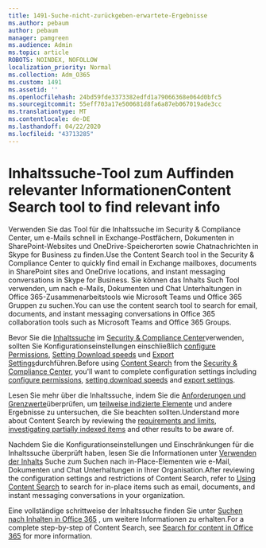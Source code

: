 ```yaml
---
title: 1491-Suche-nicht-zurückgeben-erwartete-Ergebnisse
ms.author: pebaum
author: pebaum
manager: pamgreen
ms.audience: Admin
ms.topic: article
ROBOTS: NOINDEX, NOFOLLOW
localization_priority: Normal
ms.collection: Adm_O365
ms.custom: 1491
ms.assetid: ''
ms.openlocfilehash: 24bd59fde3373382edfd1a79066368e064d0bfc5
ms.sourcegitcommit: 55eff703a17e500681d8fa6a87eb067019ade3cc
ms.translationtype: MT
ms.contentlocale: de-DE
ms.lasthandoff: 04/22/2020
ms.locfileid: "43713285"
---
```

# <a name="content-search-tool-to-find-relevant-info"></a><span data-ttu-id="2f365-102">Inhaltssuche-Tool zum Auffinden relevanter Informationen</span><span class="sxs-lookup"><span data-stu-id="2f365-102">Content Search tool to find relevant info</span></span>

<span data-ttu-id="2f365-103">Verwenden Sie das Tool für die Inhaltssuche im Security & Compliance Center, um e-Mails schnell in Exchange-Postfächern, Dokumenten in SharePoint-Websites und OneDrive-Speicherorten sowie Chatnachrichten in Skype for Business zu finden.</span><span class="sxs-lookup"><span data-stu-id="2f365-103">Use the Content Search tool in the Security & Compliance Center to quickly find email in Exchange mailboxes, documents in SharePoint sites and OneDrive locations, and instant messaging conversations in Skype for Business.</span></span> <span data-ttu-id="2f365-104">Sie können das Inhalts Such Tool verwenden, um nach e-Mails, Dokumenten und Chat Unterhaltungen in Office 365-Zusammenarbeitstools wie Microsoft Teams und Office 365 Gruppen zu suchen.</span><span class="sxs-lookup"><span data-stu-id="2f365-104">You can use the content search tool to search for email, documents, and instant messaging conversations in Office 365 collaboration tools such as Microsoft Teams and Office 365 Groups.</span></span>


<span data-ttu-id="2f365-105">Bevor Sie die [Inhaltssuche](https://sip.protection.office.com/contentsearchbeta?ContentOnly=1) im [Security & Compliance Center](https://sip.protection.office.com/homepage)verwenden, sollten Sie Konfigurationseinstellungen einschließlich [configure Permissions](https://docs.microsoft.com/office365/securitycompliance/permissions-filtering-for-content-search), [Setting Download speeds](https://docs.microsoft.com/office365/securitycompliance/increase-download-speeds-when-exporting-ediscovery-results) und [Export Settings](https://docs.microsoft.com/office365/securitycompliance/disable-reports-when-you-export-content-search-results)durchführen.</span><span class="sxs-lookup"><span data-stu-id="2f365-105">Before using [Content Search](https://sip.protection.office.com/contentsearchbeta?ContentOnly=1) from the [Security & Compliance Center](https://sip.protection.office.com/homepage), you'll want to complete configuration settings including [configure permissions](https://docs.microsoft.com/office365/securitycompliance/permissions-filtering-for-content-search), [setting download speeds](https://docs.microsoft.com/office365/securitycompliance/increase-download-speeds-when-exporting-ediscovery-results) and [export settings](https://docs.microsoft.com/office365/securitycompliance/disable-reports-when-you-export-content-search-results).</span></span>

<span data-ttu-id="2f365-106">Lesen Sie mehr über die Inhaltssuche, indem Sie die [Anforderungen und Grenzwerte](https://docs.microsoft.com/office365/securitycompliance/limits-for-content-search)überprüfen, um [teilweise indizierte Elemente](https://docs.microsoft.com/office365/securitycompliance/investigating-partially-indexed-items-in-ediscovery) und andere Ergebnisse zu untersuchen, die Sie beachten sollten.</span><span class="sxs-lookup"><span data-stu-id="2f365-106">Understand more about Content Search by reviewing the [requirements and limits](https://docs.microsoft.com/office365/securitycompliance/limits-for-content-search), [investigating partially indexed items](https://docs.microsoft.com/office365/securitycompliance/investigating-partially-indexed-items-in-ediscovery) and other results to be aware of.</span></span>

<span data-ttu-id="2f365-107">Nachdem Sie die Konfigurationseinstellungen und Einschränkungen für die Inhaltssuche überprüft haben, lesen Sie die Informationen unter [Verwenden der Inhalts</a> Suche zum Suchen nach in-Place-Elementen wie e-Mail, Dokumenten und Chat Unterhaltungen in Ihrer Organisation](https://docs.microsoft.com/office365/securitycompliance/content-search).</span><span class="sxs-lookup"><span data-stu-id="2f365-107">After reviewing the configuration settings and restrictions of Content Search, refer to [Using Content Search</a> to search for in-place items such as email, documents, and instant messaging conversations in your organization](https://docs.microsoft.com/office365/securitycompliance/content-search).</span></span>

<span data-ttu-id="2f365-108">Eine vollständige schrittweise der Inhaltssuche finden Sie unter [Suchen nach Inhalten in Office 365](https://docs.microsoft.com/office365/securitycompliance/search-for-content) , um weitere Informationen zu erhalten.</span><span class="sxs-lookup"><span data-stu-id="2f365-108">For a complete step-by-step of Content Search, see [Search for content in Office 365](https://docs.microsoft.com/office365/securitycompliance/search-for-content) for more information.</span></span>

